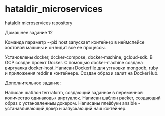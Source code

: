 # hataldir_microservices
hataldir microservices repository


Домашнее задание 12

Команда параметр --pid host запускает контейнер в неймспейсе хостовой машины и он видит все ее процессы.

Установлены docker, docker-compose, docker-machine, gcloud-sdk. В GCP создан 
проект Docker.
С помощью docker-machine создана виртуалка docker-host.
Написан Dockerfile для устновки mongodb, ruby и приложения reddir в контейнере.
Создан образ и залит на DockerHub.

Дополнительное задание:

Написан шаблон terrraform, создающий заданное в переменной количество одинаковых виртуалок.
Написан шаблон packer, создающий образ с установленным докером.
Написаны плейбуки ansible -  устанавливающий докер и запускающий наш контейнер.